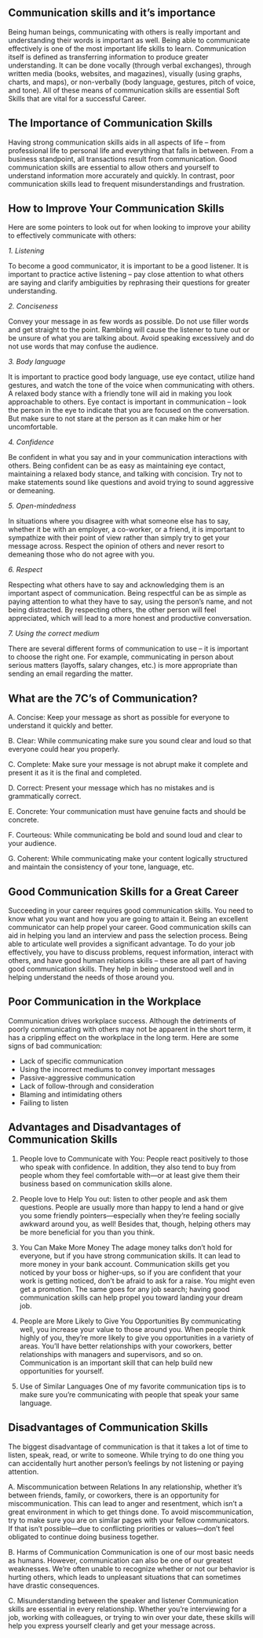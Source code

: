 
## Communication skills and it’s importance

Being human beings, communicating with others is really important and understanding their words is important as well. Being able to communicate effectively is one of the most important life skills to learn. Communication itself is defined as transferring information to produce greater understanding.
It can be done vocally (through verbal exchanges), through written media (books, websites, and magazines), visually (using graphs, charts, and maps), or non-verbally (body language, gestures, pitch of voice, and tone). All of these means of communication skills are essential Soft Skills that are vital for a successful Career.

## The Importance of Communication Skills
Having strong communication skills aids in all aspects of life – from professional life to personal life and everything that falls in between. From a business standpoint, all transactions result from communication. Good communication skills are essential to allow others and yourself to understand information more accurately and quickly.
In contrast, poor communication skills lead to frequent misunderstandings and frustration.

## How to Improve Your Communication Skills
Here are some pointers to look out for when looking to improve your ability to effectively communicate with others:

*1. Listening*

To become a good communicator, it is important to be a good listener. It is important to practice active listening – pay close attention to what others are saying and clarify ambiguities by rephrasing their questions for greater understanding.

*2. Conciseness*

Convey your message in as few words as possible. Do not use filler words and get straight to the point. Rambling will cause the listener to tune out or be unsure of what you are talking about. Avoid speaking excessively and do not use words that may confuse the audience.

*3. Body language*

It is important to practice good body language, use eye contact, utilize hand gestures, and watch the tone of the voice when communicating with others. A relaxed body stance with a friendly tone will aid in making you look approachable to others.
Eye contact is important in communication – look the person in the eye to indicate that you are focused on the conversation. But make sure to not stare at the person as it can make him or her uncomfortable.

*4. Confidence*

Be confident in what you say and in your communication interactions with others. Being confident can be as easy as maintaining eye contact, maintaining a relaxed body stance, and talking with concision. Try not to make statements sound like questions and avoid trying to sound aggressive or demeaning.

*5. Open-mindedness*

In situations where you disagree with what someone else has to say, whether it be with an employer, a co-worker, or a friend, it is important to sympathize with their point of view rather than simply try to get your message across. Respect the opinion of others and never resort to demeaning those who do not agree with you.

*6. Respect*

Respecting what others have to say and acknowledging them is an important aspect of communication. Being respectful can be as simple as paying attention to what they have to say, using the person’s name, and not being distracted. By respecting others, the other person will feel appreciated, which will lead to a more honest and productive conversation.

*7. Using the correct medium*

There are several different forms of communication to use – it is important to choose the right one. For example, communicating in person about serious matters (layoffs, salary changes, etc.) is more appropriate than sending an email regarding the matter.

## What are the 7C’s of Communication?

A.	Concise: Keep your message as short as possible for everyone to understand it quickly and better.

B.	Clear: While communicating make sure you sound clear and loud so that everyone could hear you properly.

C.	Complete: Make sure your message is not abrupt make it complete and present it as it is the final and completed.

D.	Correct: Present your message which has no mistakes and is grammatically correct.

E.	Concrete: Your communication must have genuine facts and should be concrete.

F.	Courteous: While communicating be bold and sound loud and clear to your audience.

G.	Coherent: While communicating make your content logically structured and maintain the consistency of your tone, language, etc.

## Good Communication Skills for a Great Career

Succeeding in your career requires good communication skills. You need to know what you want and how you are going to attain it. Being an excellent communicator can help propel your career.
Good communication skills can aid in helping you land an interview and pass the selection process. Being able to articulate well provides a significant advantage. To do your job effectively, you have to discuss problems, request information, interact with others, and have good human relations skills – these are all part of having good communication skills. They help in being understood well and in helping understand the needs of those around you.

## Poor Communication in the Workplace

Communication drives workplace success. Although the detriments of poorly communicating with others may not be apparent in the short term, it has a crippling effect on the workplace in the long term. Here are some signs of bad communication:

-	Lack of specific communication
-	Using the incorrect mediums to convey important messages
-	Passive-aggressive communication
-	Lack of follow-through and consideration
-	Blaming and intimidating others
-	Failing to listen

## Advantages and  Disadvantages of Communication Skills

1) People love to Communicate with You: People react positively to those who speak with confidence. In addition, they also tend to buy from people whom they feel comfortable with—or at least give them their business based on communication skills alone.

2) People love to Help You out:  listen to other people and ask them questions.  People are usually more than happy to lend a hand or give you some friendly pointers—especially when they’re feeling socially awkward around you, as well! Besides that, though, helping others may be more beneficial for you than you think.

3) You Can Make More Money
The adage money talks don’t hold for everyone, but if you have strong communication skills. It can lead to more money in your bank account. Communication skills get you noticed by your boss or higher-ups, so if you are confident that your work is getting noticed, don’t be afraid to ask for a raise. You might even get a promotion. The same goes for any job search; having good communication skills can help propel you toward landing your dream job. 

4) People are More Likely to Give You Opportunities
By communicating well, you increase your value to those around you. When people think highly of you, they’re more likely to give you opportunities in a variety of areas. You’ll have better relationships with your coworkers, better relationships with managers and supervisors, and so on. Communication is an important skill that can help build new opportunities for yourself.

5) Use of Similar Languages
One of my favorite communication tips is to make sure you’re communicating with people that speak your same language.

## Disadvantages of Communication Skills

The biggest disadvantage of communication is that it takes a lot of time to listen, speak, read, or write to someone. While trying to do one thing you can accidentally hurt another person’s feelings by not listening or paying attention.

A.	Miscommunication between Relations
In any relationship, whether it’s between friends, family, or coworkers, there is an opportunity for miscommunication. This can lead to anger and resentment, which isn’t a great environment in which to get things done. To avoid miscommunication, try to make sure you are on similar pages with your fellow communicators. If that isn’t possible—due to conflicting priorities or values—don’t feel obligated to continue doing business together.

B.	Harms of Communication
Communication is one of our most basic needs as humans. However, communication can also be one of our greatest weaknesses. We’re often unable to recognize whether or not our behavior is hurting others, which leads to unpleasant situations that can sometimes have drastic consequences.

C.	Misunderstanding between the speaker and listener
Communication skills are essential in every relationship. Whether you’re interviewing for a job, working with colleagues, or trying to win over your date, these skills will help you express yourself clearly and get your message across.
